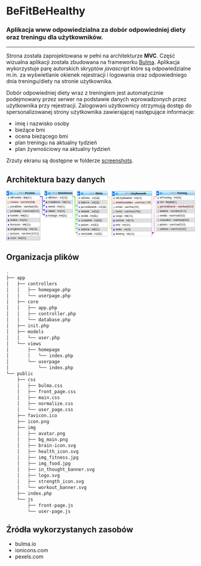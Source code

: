 # BeFitBeHealthy

### Aplikacja www odpowiedzialna za dobór odpowiedniej diety oraz treningu dla użytkowników.

---
Strona została zaprojektowana w pełni na architekturze **MVC**.
Część wizualna aplikacji została zbudowana na frameworku [Bulma](http://bulma.io).
Aplikacja wykorzystuje parę autorskich skryptów *javascript* które są odpowiedzialne m.in. za wyświetlanie okienek rejestracji i logowania oraz odpowiedniego dnia treningu/diety na stronie użytkownika.

Dobór odpowiedniej diety wraz z treningiem jest automatycznie podejmowany przez serwer na podstawie danych wprowadzonych przez użytkownika przy rejestracji.
Zalogowani użytkownicy otrzymują dostęp do spersonalizowanej strony użytkownika zawierającej następujące informacje:
* imię i nazwisko osoby
* bieżące bmi
* ocena bieżącego bmi
* plan treningu na aktualny tydzień
* plan żywnościowy na aktualny tydzień

Zrzuty ekranu są dostępne w folderze [screenshots](/screenshots).

## Architektura bazy danych
<p align="center">
  <img src="screenshots/database.png">
</p>

## Organizacja plików
```
.
├── app
│   ├── controllers
│   │   ├── homepage.php
│   │   └── userpage.php
│   ├── core
│   │   ├── app.php
│   │   ├── controller.php
│   │   └── database.php
│   ├── init.php
│   ├── models
│   │   └── user.php
│   └── views
│       ├── homepage
│       │   └── index.php
│       └── userpage
│           └── index.php
└── public
    ├── css
    │   ├── bulma.css
    │   ├── front_page.css
    │   ├── main.css
    │   ├── normalize.css
    │   └── user_page.css
    ├── favicon.ico
    ├── icon.png
    ├── img
    │   ├── avatar.png
    │   ├── bg_main.png
    │   ├── brain-icon.svg
    │   ├── health_icon.svg
    │   ├── img_fitness.jpg
    │   ├── img_food.jpg
    │   ├── in_thought_banner.svg
    │   ├── logo.svg
    │   ├── strength_icon.svg
    │   └── workout_banner.svg
    ├── index.php
    └── js
        ├── front-page.js
        └── user-page.js
```

## Źródła wykorzystanych zasobów
* bulma.io
* ionicons.com
* pexels.com
